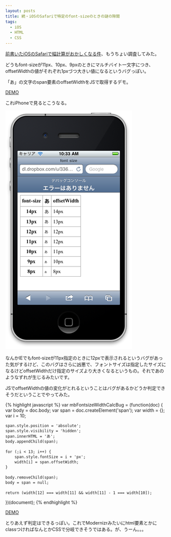 ```yaml
---
layout: posts
title: 続・iOSのSafariで特定のfont-sizeのときの謎の隙間
tags: 
  - iOS
  - HTML
  - CSS
---
```


[前書いたiOSのSafariで幅計算がおかしくなる件](/archive/2011/03/30190850.html)、もうちょい調査してみた。

どうもfont-sizeが11px、10px、9pxのときにマルチバイト一文字につき、offsetWidthの値がそれぞれ1pxづつ大きい値になるというバグっぽい。

「あ」の文字のspan要素のoffsetWidthをJSで取得するデモ。

[DEMO](/sample/2011-06-03-03104808/1.html)

これiPhoneで見るとこうなる。

![11px, 10px, 9pxのoffsetWidthがずれている](/img/posts/2011-06-03-03104808/ios_fontsize_width.png)

なんかIEでもfont-sizeが11px指定のときに12pxで表示されるというバグがあった気がするけど、このバグはさらに凶悪で、フォントサイズは指定したサイズになるけどoffsetWidthだけ指定のサイズより大きくなるというもの。それであのようなずれが生じるみたいです。

JSでoffsetWidthの値の変化がとれるということはバグがあるかどうか判定できそうだということでやってみた。

{% highlight javascript %}
var mbFontsizeWidthCalcBug = (function(doc) {
    var body = doc.body;
    var span = doc.createElement('span');
    var width = {};
    var i = 10;

    span.style.position = 'absolute';
    span.style.visibility = 'hidden';
    span.innerHTML = 'あ';
    body.appendChild(span);

    for (;i < 13; i++) {
        span.style.fontSize = i + 'px';
        width[i] = span.offsetWidth;
    }

    body.removeChild(span);
    body = span = null;

    return (width[12] === width[11] && width[11] - 1 === width[10]);
})(document);
{% endhighlight %}

[DEMO](/sample/2011-06-03-03104808/2.html)

とりあえず判定はできるっぽい。これでModernizrみたいにhtml要素とかにclassつければなんとかCSSで分岐できそうではある。が、うーん。。。
